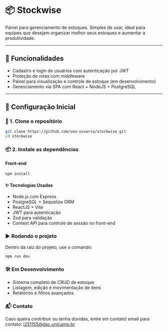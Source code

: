 # 📦 Stockwise

Painel para gerenciamento de estoques. Simples de usar, ideal para equipes que desejam organizar melhor seus estoques e aumentar a produtividade.

---

## 🚀 Funcionalidades

- Cadastro e login de usuários com autenticação por JWT
- Proteção de rotas com middleware
- Painel para visualização e controle de estoque (em desenvolvimento)
- Gerenciamento via SPA com React + NodeJS + PostgreSQL

---

## 🔧 Configuração Inicial

### 📁 1. Clone o repositório

```bash
git clone https://github.com/seu-usuario/stockwise.git
cd stockwise
```
### 📦 2. Instale as dependências

#### Front-end

```bash
npm install
```
#### ✨ Tecnologias Usadas
 - Node.js com Express
 - PostgreSQL + Sequelize ORM
 - ReactJS + Vite
 - JWT para autenticação
 - Zod para validação
 - Context API para controle de sessão no front-end

### ▶️ Rodando o projeto
Dentro da raíz do projeto, use o comando:
```bash
npm run dev
```

### 🛠️ Em Desenvolvimento
 - Sistema completo de CRUD de estoque
 - Listagem, edição e movimentação de itens
- Relatórios e filtros avançados

### 📬 Contato
Caso queira contribuir ou tenha dúvidas, entre em contato! 
email para contato: [i251155@dac.unicamp.br]()